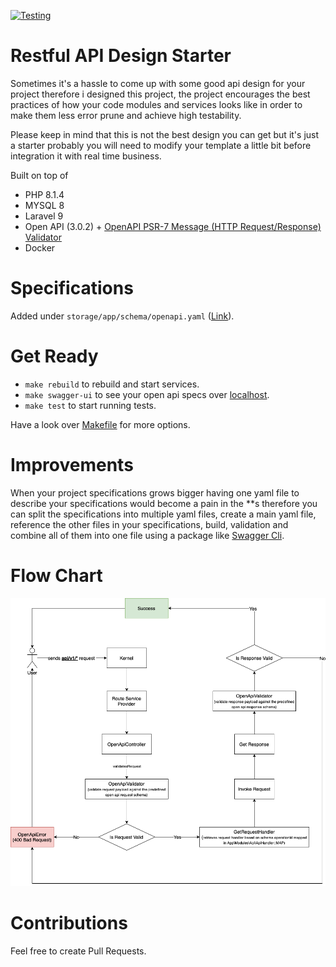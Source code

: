 [![Testing](https://github.com/omarfawzi/Restful-API-Design-Starter/actions/workflows/tests.yml/badge.svg)](https://github.com/omarfawzi/Restful-API-Design-Starter/actions/workflows/tests.yml)

# Restful API Design Starter

Sometimes it's a hassle to come up with some good api design for your project therefore i designed this project, the project encourages the best practices of how your code modules and services looks like in order to make them less error prune and achieve high testability.  

Please keep in mind that this is not the best design you can get but it's just a starter probably you will need to modify your template a little bit before integration it with real time business.

Built on top of
- PHP 8.1.4
- MYSQL 8
- Laravel 9
- Open API (3.0.2) + [OpenAPI PSR-7 Message (HTTP Request/Response) Validator](https://github.com/thephpleague/openapi-psr7-validator)
- Docker

# Specifications 

Added under `storage/app/schema/openapi.yaml` ([Link](https://github.com/omarfawzi/Restful-API-Template/blob/main/storage/app/schema/openapi.yaml)).

# Get Ready
- `make rebuild` to rebuild and start services.
- `make swagger-ui` to see your open api specs over [localhost](http://localhost:8081).
- `make test` to start running tests.

Have a look over [Makefile](https://github.com/omarfawzi/Restful-API-Template/blob/main/Makefile) for more options.

# Improvements

When your project specifications grows bigger having one yaml file to describe your specifications would become a pain in the **s therefore you can split the specifications into multiple yaml files, create a main yaml file, reference the other files in your specifications, build, validation and combine all of them into one file using a package like [Swagger Cli](https://www.npmjs.com/package/swagger-cli).

# Flow Chart

![Chart.drawio.png](https://github.com/omarfawzi/Restful-API-Design-Starter/blob/main/Chart.png)

# Contributions

Feel free to create Pull Requests.
